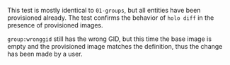 This test is mostly identical to `01-groups`, but all entities have been
provisioned already. The test confirms the behavior of `holo diff` in the
presence of provisioned images.

`group:wronggid` still has the wrong GID, but this time the base image is empty
and the provisioned image matches the definition, thus the change has been made
by a user.
